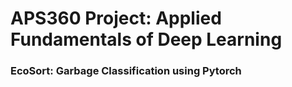# APS360 Project: Applied Fundamentals of Deep Learning 
### EcoSort: Garbage Classification using Pytorch 



